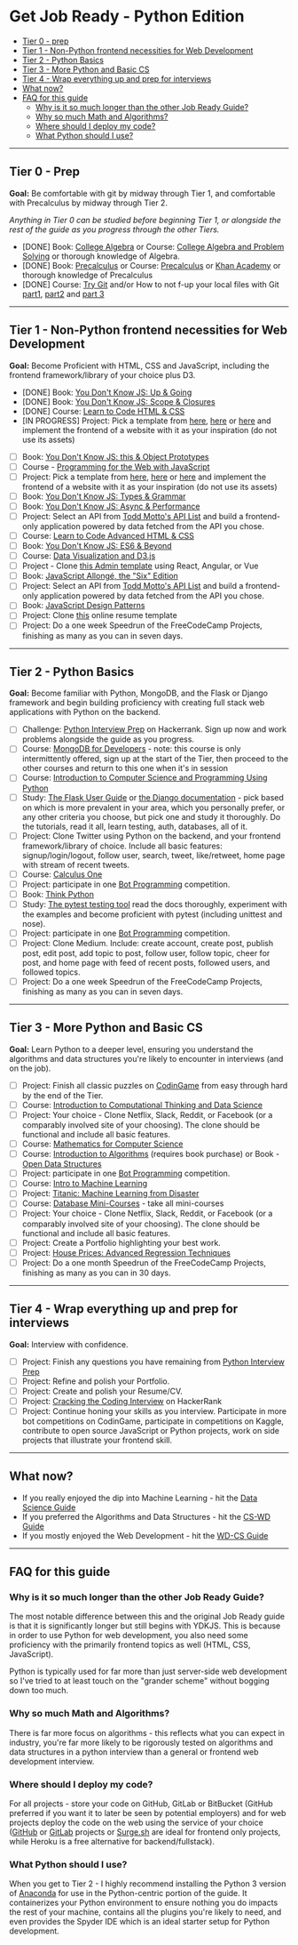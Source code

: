 # Get Job Ready - Python Edition
- [Tier 0 - prep](#tier-0---prep)
- [Tier 1 - Non-Python frontend necessities for Web Development](#tier-1---non-python-frontend-necessities-for-web-development)
- [Tier 2 - Python Basics](#tier-2---python-basics)
- [Tier 3 - More Python and Basic CS](#tier-3---more-python-and-basic-cs)
- [Tier 4 - Wrap everything up and prep for interviews](#tier-4---wrap-everything-up-and-prep-for-interviews)
- [What now?](#what-now)
- [FAQ for this guide](#faq-for-this-guide)
  * [Why is it so much longer than the other Job Ready Guide?](#why-is-it-so-much-longer-than-the-other-job-ready-guide)
  * [Why so much Math and Algorithms?](#why-so-much-math-and-algorithms)
  * [Where should I deploy my code?](#where-should-i-deploy-my-code)
  * [What Python should I use?](#what-python-should-i-use)

---

## Tier 0 - Prep
**Goal:** Be comfortable with git by midway through Tier 1, and comfortable with Precalculus by midway through Tier 2. 

_Anything in Tier 0 can be studied before beginning Tier 1, or alongside the rest of the guide as you progress through the other Tiers._
- [DONE]  Book: [College Algebra](https://openstax.org/details/books/college-algebra) or Course: [College Algebra and Problem Solving](https://www.edx.org/course/college-algebra-problem-solving-asux-mat117x) or thorough knowledge of Algebra.
- [DONE]  Book: [Precalculus](https://openstax.org/details/books/precalculus) or Course: [Precalculus](https://www.edx.org/course/precalculus-asux-mat170x) or [Khan Academy](https://www.khanacademy.org/math/precalculus) or thorough knowledge of Precalculus
- [DONE]  Course: [Try Git](https://try.github.io/levels/1/challenges/1) and/or How to not f-up your local files with Git [part1](https://medium.com/@francesco.agnoletto/how-to-not-f-up-your-local-files-with-git-part-1-e0756c88fd3c), [part2](https://medium.com/@francesco.agnoletto/how-to-not-f-up-your-local-files-with-git-part-2-fc4e243be02a) and [part 3](https://medium.com/chingu/how-to-not-f-up-your-local-files-with-git-part-3-bf03b27b6e64)
---

## Tier 1 - Non-Python frontend necessities for Web Development
**Goal:** Become Proficient with HTML, CSS and JavaScript, including the frontend framework/library of your choice plus D3.
- [DONE] Book: [You Don't Know JS: Up & Going](https://github.com/getify/You-Dont-Know-JS/blob/master/up%20&%20going/README.md#you-dont-know-js-up--going)    
- [DONE] Book: [You Don't Know JS: Scope & Closures](https://github.com/getify/You-Dont-Know-JS/blob/master/scope%20&%20closures/README.md#you-dont-know-js-scope--closures) 
- [DONE]  Course: [Learn to Code HTML & CSS](http://learn.shayhowe.com/html-css/)    
- [IN PROGRESS]  Project: Pick a template from [here](https://freebiesbug.com/psd-freebies/website-template/), [here](http://www.free-css.com/free-css-templates) or [here](http://www.os-templates.com/free-website-templates) and implement the frontend of a website with it as your inspiration (do not use its assets)
- [ ] Book: [You Don't Know JS: this & Object Prototypes](https://github.com/getify/You-Dont-Know-JS/blob/master/this%20&%20object%20prototypes/README.md#you-dont-know-js-this--object-prototypes)
- [ ] Course - [Programming for the Web with JavaScript](https://www.edx.org/course/programming-web-javascript-pennx-sd4x) 
- [ ]  Project: Pick a template from [here](https://freebiesbug.com/psd-freebies/website-template/), [here](http://www.free-css.com/free-css-templates) or [here](http://www.os-templates.com/free-website-templates) and implement the frontend of a website with it as your inspiration (do not use its assets)
- [ ] Book: [You Don't Know JS: Types & Grammar](https://github.com/getify/You-Dont-Know-JS/blob/master/types%20&%20grammar/README.md#you-dont-know-js-types--grammar)   
- [ ] Book: [You Don't Know JS: Async & Performance](https://github.com/getify/You-Dont-Know-JS/blob/master/async%20&%20performance/README.md#you-dont-know-js-async--performance) 
- [ ] Project: Select an API from [Todd Motto's API List](https://github.com/toddmotto/public-apis) and build a frontend-only application powered by data fetched from the API you chose.
- [ ]  Course: [Learn to Code Advanced HTML & CSS](http://learn.shayhowe.com/advanced-html-css/)    
- [ ] Book: [You Don't Know JS: ES6 & Beyond](https://github.com/getify/You-Dont-Know-JS/blob/master/es6%20&%20beyond/README.md#you-dont-know-js-es6--beyond)  
- [ ]  Course: [Data Visualization and D3.js](https://www.udacity.com/course/data-visualization-and-d3js--ud507)
- [ ] Project - Clone [this Admin template](http://rubix410.sketchpixy.com/ltr/dashboard) using React, Angular, or Vue
- [ ] Book: [JavaScript Allongé, the "Six" Edition](https://leanpub.com/javascriptallongesix)
- [ ] Project: Select an API from [Todd Motto's API List](https://github.com/toddmotto/public-apis) and build a frontend-only application powered by data fetched from the API you chose.
- [ ] Book: [JavaScript Design Patterns](https://addyosmani.com/resources/essentialjsdesignpatterns/book/)
- [ ]  Project: Clone [this](https://creativemarket.com/ikonome/686585-Material-Resume-Blue/screenshots/#screenshot2) online resume template 
- [ ]  Project: Do a one week Speedrun of the FreeCodeCamp Projects, finishing as many as you can in seven days.

---

## Tier 2 - Python Basics
**Goal:** Become familiar with Python, MongoDB, and the Flask or Django framework and begin building proficiency with creating full stack web applications with Python on the backend.
- [ ]  Challenge: [Python Interview Prep](https://www.hackerrank.com/chingu-challenge-3) on Hackerrank. Sign up now and work problems alongside the guide as you progress.
- [ ]  Course: [MongoDB for Developers](https://university.mongodb.com/courses/M101P/about) - note: this course is only intermittently offered, sign up at the start of the Tier, then proceed to the other courses and return to this one when it's in session 
- [ ]  Course: [Introduction to Computer Science and Programming Using Python](https://www.edx.org/course/introduction-computer-science-mitx-6-00-1x-11) 
- [ ]  Study: [The Flask User Guide](http://flask.pocoo.org/docs/0.12/) or [the Django documentation](https://docs.djangoproject.com/en/1.11/) - pick based on which is more prevalent in your area, which you personally prefer, or any other criteria you choose, but pick one and study it thoroughly. Do the tutorials, read it all, learn testing, auth, databases, all of it.
- [ ]  Project: Clone Twitter using Python on the backend, and your frontend framework/library of choice. Include all basic features: signup/login/logout, follow user, search, tweet, like/retweet, home page with stream of recent tweets.
- [ ]  Course: [Calculus One](https://www.coursera.org/learn/calculus1)  
- [ ]  Project: participate in one [Bot Programming](https://www.codingame.com/multiplayer/bot-programming) competition.
- [ ]  Book: [Think Python](http://greenteapress.com/thinkpython2/thinkpython2.pdf)
- [ ]  Study: [The pytest testing tool](https://docs.pytest.org/en/latest/) read the docs thoroughly, experiment with the examples and become proficient with pytest (including unittest and nose).
- [ ]  Project: participate in one [Bot Programming](https://www.codingame.com/multiplayer/bot-programming) competition.
- [ ]  Project: Clone Medium. Include: create account, create post, publish post, edit post, add topic to post, follow user, follow topic, cheer for post, and home page with feed of recent posts, followed users, and followed topics.
- [ ]  Project: Do a one week Speedrun of the FreeCodeCamp Projects, finishing as many as you can in seven days.

---
## Tier 3 - More Python and Basic CS
**Goal:** Learn Python to a deeper level, ensuring you understand the algorithms and data structures you're likely to encounter in interviews (and on the job).

- [ ]  Project: Finish all classic puzzles on [CodinGame](https://www.codingame.com/training) from easy through hard by the end of the Tier. 
- [ ]  Course: [Introduction to Computational Thinking and Data Science](https://www.edx.org/course/introduction-computational-thinking-data-mitx-6-00-2x-6) 
- [ ] Project: Your choice - Clone Netflix, Slack, Reddit, or Facebook (or a comparably involved site of your choosing). The clone should be functional and include all basic features.
- [ ]  Course: [Mathematics for Computer Science](https://ocw.mit.edu/courses/electrical-engineering-and-computer-science/6-042j-mathematics-for-computer-science-spring-2015/index.htm) 
- [ ]  Course: [Introduction to Algorithms](https://ocw.mit.edu/courses/electrical-engineering-and-computer-science/6-006-introduction-to-algorithms-fall-2011/index.htm) (requires book purchase) or Book - [Open Data Structures](http://www.aupress.ca/books/120226/ebook/99Z_Morin_2013-Open_Data_Structures.pdf)
- [ ]  Project: participate in one [Bot Programming](https://www.codingame.com/multiplayer/bot-programming) competition.
- [ ]  Course: [Intro to Machine Learning](https://www.udacity.com/course/intro-to-machine-learning--ud120) 
- [ ]  Project: [Titanic: Machine Learning from Disaster](https://www.kaggle.com/c/titanic)
- [ ]  Course: [Database Mini-Courses](https://lagunita.stanford.edu/courses/DB/2014/SelfPaced/about) - take all mini-courses
- [ ]  Project: Your choice - Clone Netflix, Slack, Reddit, or Facebook (or a comparably involved site of your choosing). The clone should be functional and include all basic features.
- [ ]  Project: Create a Portfolio highlighting your best work.
- [ ]  Project: [House Prices: Advanced Regression Techniques](https://www.kaggle.com/c/house-prices-advanced-regression-techniques)
- [ ]  Project: Do a one month Speedrun of the FreeCodeCamp Projects, finishing as many as you can in 30 days. 
---

## Tier 4 - Wrap everything up and prep for interviews
**Goal:** Interview with confidence.
- [ ]  Project: Finish any questions you have remaining from  [Python Interview Prep](https://www.hackerrank.com/chingu-challenge-3)
- [ ]  Project: Refine and polish your Portfolio.
- [ ]  Project: Create and polish your Resume/CV.
- [ ]  Project: [Cracking the Coding Interview](https://www.hackerrank.com/domains/tutorials/cracking-the-coding-interview) on HackerRank
- [ ]  Project: Continue honing your skills as you interview. Participate in more bot competitions on CodinGame, participate in competitions on Kaggle, contribute to open source JavaScript or Python projects, work on side projects that illustrate your frontend skill.
---

## What now?
- If you really enjoyed the dip into Machine Learning - hit the [Data Science Guide](./data-science.md)
- If you preferred the Algorithms and Data Structures - hit the [CS-WD Guide](./cs-wd.md)
- If you mostly enjoyed the Web Development - hit the [WD-CS Guide](./wd-cs.md)
---

## FAQ for this guide

### Why is it so much longer than the other Job Ready Guide?
The most notable difference between this and the original Job Ready guide is that it is significantly longer but still begins with YDKJS. This is because in order to use Python for web development, you also need some proficiency with the primarily frontend topics as well (HTML, CSS, JavaScript).

Python is typically used for far more than just server-side web development so I've tried to at least touch on the "grander scheme" without bogging down too much. 

### Why so much Math and Algorithms?
There is far more focus on algorithms - this reflects what you can expect in industry, you're far more likely to be rigorously tested on algorithms and data structures in a python interview than a general or frontend web development interview.

### Where should I deploy my code?
For all projects - store your code on GitHub, GitLab or BitBucket (GitHub preferred if you want it to later be seen by potential employers) and for web projects deploy the code on the web using the service of your choice ([GitHub](https://pages.github.com/) or [GitLab](https://about.gitlab.com/features/pages/) projects or [Surge.sh](http://surge.sh/) are ideal for frontend only projects, while Heroku is a free alternative for backend/fullstack).

### What Python should I use?
When you get to Tier 2 - I highly recommend installing the Python 3 version of [Anaconda](https://www.anaconda.com/download/) for use in the Python-centric portion of the guide. It containerizes your Python environment to ensure nothing you do impacts the rest of your machine, contains all the plugins you're likely to need, and even provides the Spyder IDE which is an ideal starter setup for Python development.
